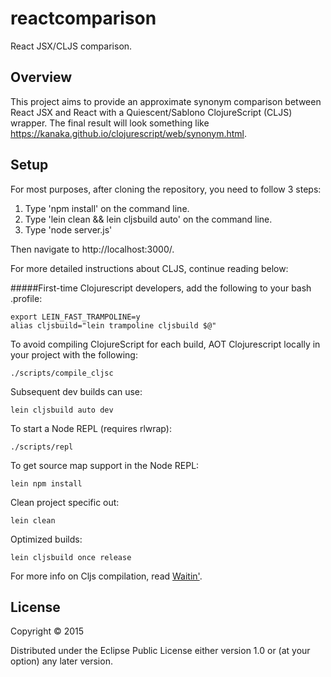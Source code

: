 # reactcomparison

React JSX/CLJS comparison.

## Overview

This project aims to provide an approximate synonym comparison between React JSX and React with a Quiescent/Sablono ClojureScript (CLJS) wrapper.  The final result will look something like https://kanaka.github.io/clojurescript/web/synonym.html.

## Setup

For most purposes, after cloning the repository, you need to follow 3 steps:

1. Type 'npm install' on the command line.
2. Type 'lein clean && lein cljsbuild auto' on the command line.
3. Type 'node server.js'

Then navigate to http://localhost:3000/.

For more detailed instructions about CLJS, continue reading below:

#####First-time Clojurescript developers, add the following to your bash .profile:

    export LEIN_FAST_TRAMPOLINE=y
    alias cljsbuild="lein trampoline cljsbuild $@"

To avoid compiling ClojureScript for each build, AOT Clojurescript locally in your project with the following:

    ./scripts/compile_cljsc

Subsequent dev builds can use:

    lein cljsbuild auto dev

To start a Node REPL (requires rlwrap):

    ./scripts/repl

To get source map support in the Node REPL:

    lein npm install

Clean project specific out:

    lein clean
     
Optimized builds:

    lein cljsbuild once release     

For more info on Cljs compilation, read [Waitin'](http://swannodette.github.io/2014/12/22/waitin/).

## License

Copyright © 2015 

Distributed under the Eclipse Public License either version 1.0 or (at your option) any later version.
